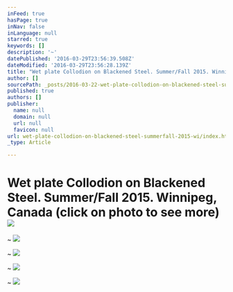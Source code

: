 ```yaml
---
inFeed: true
hasPage: true
inNav: false
inLanguage: null
starred: true
keywords: []
description: '~'
datePublished: '2016-03-29T23:56:39.508Z'
dateModified: '2016-03-29T23:56:28.139Z'
title: "Wet plate Collodion on Blackened Steel. Summer/Fall 2015. Winnipeg, Canada (click on photo to see more) \_"
author: []
sourcePath: _posts/2016-03-22-wet-plate-collodion-on-blackened-steel-summerfall-2015-wi.md
published: true
authors: []
publisher:
  name: null
  domain: null
  url: null
  favicon: null
url: wet-plate-collodion-on-blackened-steel-summerfall-2015-wi/index.html
_type: Article

---
```

# Wet plate Collodion on Blackened Steel. Summer/Fall 2015\. Winnipeg, Canada (click on photo to see more)  ![](https://s3-us-west-2.amazonaws.com/the-grid-img/p/098b3085daf359cdd0e3044d1c38daff405b7f65.jpg)

~
![](https://the-grid-user-content.s3-us-west-2.amazonaws.com/bbd1f127-a179-48c7-b3b0-c010ad898033.jpg)

~
![](https://the-grid-user-content.s3-us-west-2.amazonaws.com/c7ab0f59-2eda-4fbc-9c42-3afa4e347d2d.jpg)

~
![](https://the-grid-user-content.s3-us-west-2.amazonaws.com/e996df93-19c9-4e3c-aebc-d43660fd47a3.jpg)

~
![](https://the-grid-user-content.s3-us-west-2.amazonaws.com/8f680f20-3b9c-4579-b21b-3d4b7a8ed860.jpg)